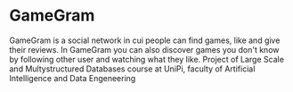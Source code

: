 # GameGram
GameGram is a social network in cui people can find games, like and give their reviews. In GameGram you can also discover games you don't know by following other user and watching what they like. 
Project of Large Scale and Multystructured Databases course at UniPi, faculty of Artificial Intelligence and Data Engeneering
